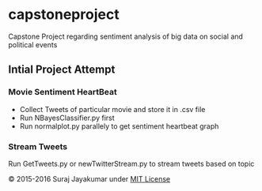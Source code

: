 # capstoneproject
Capstone Project regarding sentiment analysis of big data on social and political events

Intial Project Attempt
----------------------

### Movie Sentiment HeartBeat ###
* Collect Tweets of particular movie and store it in .csv file
* Run NBayesClassifier.py first
* Run normalplot.py parallely to get sentiment heartbeat graph

### Stream Tweets ###
Run GetTweets.py or newTwitterStream.py to stream tweets based on topic



&copy; 2015-2016 Suraj Jayakumar under [MIT License](https://github.com/suraj-jayakumar/capstoneproject/blob/master/LICENSE.txt "Title") 
